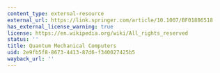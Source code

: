```yaml
---
content_type: external-resource
external_url: https://link.springer.com/article/10.1007/BF01886518
has_external_license_warning: true
license: https://en.wikipedia.org/wiki/All_rights_reserved
status: ''
title: Quantum Mechanical Computers
uid: 2e9fb5f8-8673-4413-87d6-f340027425b5
wayback_url: ''
---
```

